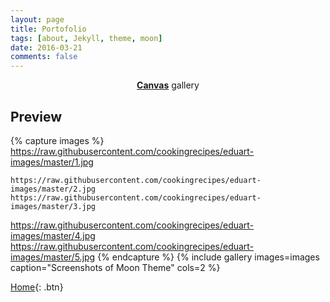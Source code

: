 ```yaml
---
layout: page
title: Portofolio
tags: [about, Jekyll, theme, moon]
date: 2016-03-21
comments: false
---
```

    
<center><a href="http://taylantatli.github.io/Moon"><b>Canvas</b></a> gallery</center>

## Preview

{% capture images %}
    https://raw.githubusercontent.com/cookingrecipes/eduart-images/master/1.jpg

    https://raw.githubusercontent.com/cookingrecipes/eduart-images/master/2.jpg
    https://raw.githubusercontent.com/cookingrecipes/eduart-images/master/3.jpg
https://raw.githubusercontent.com/cookingrecipes/eduart-images/master/4.jpg
https://raw.githubusercontent.com/cookingrecipes/eduart-images/master/5.jpg
{% endcapture %}
{% include gallery images=images caption="Screenshots of Moon Theme" cols=2 %}

      
[Home](https://github.com/TaylanTatli/Moon){: .btn}
